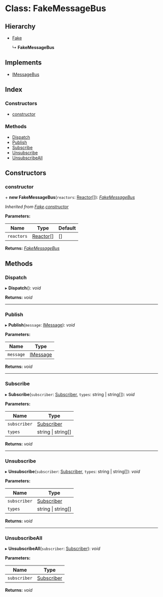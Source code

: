 
# Class: FakeMessageBus

## Hierarchy

* [Fake](_fake_fake_.fake.md)

  ↳ **FakeMessageBus**

## Implements

* [IMessageBus](../interfaces/_message_imessage_bus_.imessagebus.md)

## Index

### Constructors

* [constructor](_fake_message_bus_.fakemessagebus.md#constructor)

### Methods

* [Dispatch](_fake_message_bus_.fakemessagebus.md#dispatch)
* [Publish](_fake_message_bus_.fakemessagebus.md#publish)
* [Subscribe](_fake_message_bus_.fakemessagebus.md#subscribe)
* [Unsubscribe](_fake_message_bus_.fakemessagebus.md#unsubscribe)
* [UnsubscribeAll](_fake_message_bus_.fakemessagebus.md#unsubscribeall)

## Constructors

###  constructor

\+ **new FakeMessageBus**(`reactors`: [Reactor](_fake_reactor_.reactor.md)[]): *[FakeMessageBus](_fake_message_bus_.fakemessagebus.md)*

*Inherited from [Fake](_fake_fake_.fake.md).[constructor](_fake_fake_.fake.md#constructor)*

**Parameters:**

Name | Type | Default |
------ | ------ | ------ |
`reactors` | [Reactor](_fake_reactor_.reactor.md)[] | [] |

**Returns:** *[FakeMessageBus](_fake_message_bus_.fakemessagebus.md)*

## Methods

###  Dispatch

▸ **Dispatch**(): *void*

**Returns:** *void*

___

###  Publish

▸ **Publish**(`message`: [IMessage](../interfaces/_message_imessage_.imessage.md)): *void*

**Parameters:**

Name | Type |
------ | ------ |
`message` | [IMessage](../interfaces/_message_imessage_.imessage.md) |

**Returns:** *void*

___

###  Subscribe

▸ **Subscribe**(`subscriber`: [Subscriber](_message_subscriber_.subscriber.md), `types`: string | string[]): *void*

**Parameters:**

Name | Type |
------ | ------ |
`subscriber` | [Subscriber](_message_subscriber_.subscriber.md) |
`types` | string &#124; string[] |

**Returns:** *void*

___

###  Unsubscribe

▸ **Unsubscribe**(`subscriber`: [Subscriber](_message_subscriber_.subscriber.md), `types`: string | string[]): *void*

**Parameters:**

Name | Type |
------ | ------ |
`subscriber` | [Subscriber](_message_subscriber_.subscriber.md) |
`types` | string &#124; string[] |

**Returns:** *void*

___

###  UnsubscribeAll

▸ **UnsubscribeAll**(`subscriber`: [Subscriber](_message_subscriber_.subscriber.md)): *void*

**Parameters:**

Name | Type |
------ | ------ |
`subscriber` | [Subscriber](_message_subscriber_.subscriber.md) |

**Returns:** *void*
